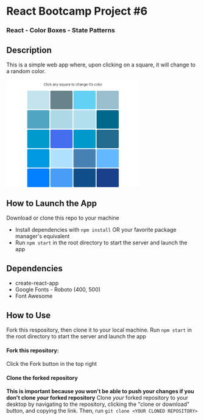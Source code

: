 # React Bootcamp Project #6

### React - Color Boxes - State Patterns

## Description
This is a simple web app where, upon clicking on a square, it will change to a random color.

<img src="example.png" alt="Example image" width="350" align="center"/>

## How to Launch the App
Download or clone this repo to your machine
- Install dependencies with `npm install` OR your favorite package manager's equivalent
- Run `npm start` in the root directory to start the server and launch the app

## Dependencies
- create-react-app
- Google Fonts - Roboto (400, 500)
- Font Awesome

## How to Use
Fork this respository, then clone it to your local machine. Run `npm start` in the root directory to start the server and launch the app

#### Fork this repository:
Click the Fork button in the top right

#### Clone the forked repository
**This is important because you won't be able to push your changes if you don't clone _your_ forked repository**
Clone _your_ forked repository to your desktop by navigating to the repository, clicking the "clone or download" button, and copying the link. Then, run `git clone <YOUR CLONED REPOSITORY>`

